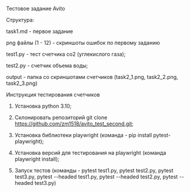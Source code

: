 Тестовое задание Avito

Структура:


task1.md - первое задание

png файлы (1 - 12) - скриншоты ошибок по первому заданию

test1.py - тест счетчика co2 (углекислого газа);

test2.py - счетчик объема воды;

output - папка со скриншотами счетчиков (task2_1.png, task2_2.png, task2_3.png)

Инструкция тестирования счетчиков


1. Установка python 3.10;

2. Склонировать репозиторий git clone https://github.com/zm1518/avito_test_second.git;

3. Установка библиотеки playwright (команда - pip install pytest-playwright);

4. Установка версий для тестирования на playwright (команда playwright install);

5. Запуск тестов (команды  - pytest test1.py, pytest test2.py, pytest test3.py, pytest --headed test1.py, pytest --headed test2.py, pytest --headed test3.py)
